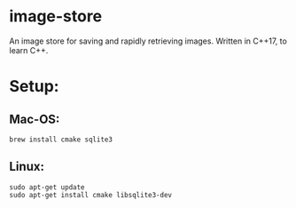 # image-store
An image store for saving and rapidly retrieving images. Written in C++17, to learn C++.

# Setup:
## Mac-OS:
```
brew install cmake sqlite3
```

## Linux:
```
sudo apt-get update
sudo apt-get install cmake libsqlite3-dev
```
```
```
```
```
